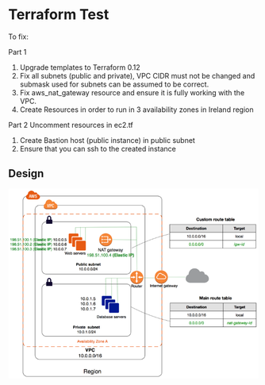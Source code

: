 # Terraform Test

To fix:

Part 1
1. Upgrade templates to Terraform 0.12
2. Fix all subnets (public and private), VPC CIDR must not be changed and submask used for subnets can be assumed to be correct.
3. Fix aws_nat_gateway resource and ensure it is fully working with the VPC.
4. Create Resources in order to run in 3 availability zones in Ireland region 

Part 2
Uncomment resources in ec2.tf
1. Create Bastion host (public instance) in public subnet
3. Ensure that you can ssh to the created instance

## Design

![Architecture](nat-gateway-diagram.png)